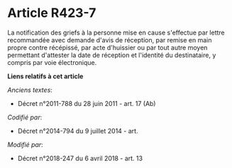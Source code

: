 # Article R423-7

La notification des griefs à la personne mise en cause s'effectue par lettre recommandée avec demande d'avis de réception,
par remise en main propre contre récépissé, par acte d'huissier ou par tout autre moyen permettant d'attester la date de
réception et l'identité du destinataire, y compris par voie électronique.

**Liens relatifs à cet article**

_Anciens textes_:

  - Décret n°2011-788 du 28 juin 2011 - art. 17 (Ab)

_Codifié par_:

  - Décret n°2014-794 du 9 juillet 2014 - art.

_Modifié par_:

  - Décret n°2018-247 du 6 avril 2018 - art. 13
